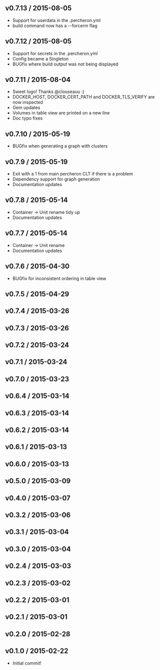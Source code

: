 ## v0.7.13 / 2015-08-05

* Support for userdata in the .percheron.yml
* build command now has a --forcerm flag

## v0.7.12 / 2015-08-05

* Support for secrets in the .percheron.yml
* Config became a Singleton
* BUGfix where build output was not being displayed

## v0.7.11 / 2015-08-04

* Sweet logo!  Thanks @clouseauu :)
* DOCKER_HOST, DOCKER_CERT_PATH and DOCKER_TLS_VERIFY are now inspected
* Gem updates
* Volumes in table view are printed on a new line
* Doc typo fixes

## v0.7.10 / 2015-05-19

* BUGfix when generating a graph with clusters

## v0.7.9 / 2015-05-19

* Exit with a 1 from main percheron CLT if there is a problem
* Dependency support for graph generation
* Documentation updates

## v0.7.8 / 2015-05-14

* Container -> Unit rename tidy up
* Documentation updates

## v0.7.7 / 2015-05-14

* Container -> Unit rename
* Documentation updates

## v0.7.6 / 2015-04-30

* BUGfix for inconsistent ordering in table view

## v0.7.5 / 2015-04-29

## v0.7.4 / 2015-03-26

## v0.7.3 / 2015-03-26

## v0.7.2 / 2015-03-24

## v0.7.1 / 2015-03-24

## v0.7.0 / 2015-03-23

## v0.6.4 / 2015-03-14

## v0.6.3 / 2015-03-14

## v0.6.2 / 2015-03-14

## v0.6.1 / 2015-03-13

## v0.6.0 / 2015-03-13

## v0.5.0 / 2015-03-09

## v0.4.0 / 2015-03-07

## v0.3.2 / 2015-03-06

## v0.3.1 / 2015-03-04

## v0.3.0 / 2015-03-04

## v0.2.4 / 2015-03-03

## v0.2.3 / 2015-03-02

## v0.2.2 / 2015-03-01

## v0.2.1 / 2015-03-01

## v0.2.0 / 2015-02-28

## v0.1.0 / 2015-02-22

* Initial commit!
